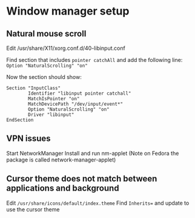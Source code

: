 # Window manager setup

## Natural mouse scroll
Edit /usr/share/X11/xorg.conf.d/40-libinput.conf

Find section that includes `pointer catchAll` and add the following line:
`Option "NaturalScrolling" "on"`

Now the section should show:
```
Section "InputClass"
        Identifier "libinput pointer catchall"
        MatchIsPointer "on"
        MatchDevicePath "/dev/input/event*"
        Option "NaturalScrolling" "on"
        Driver "libinput"
EndSection
```

## VPN issues
Start NetworkManager
Install and run nm-applet (Note on Fedora the package is called network-manager-applet)

## Cursor theme does not match between applications and background
Edit `/usr/share/icons/default/index.theme`
Find `Inherits=` and update to use the cursor theme
